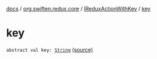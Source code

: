 [docs](../../index.md) / [org.swiften.redux.core](../index.md) / [IReduxActionWithKey](index.md) / [key](./key.md)

# key

`abstract val key: `[`String`](https://kotlinlang.org/api/latest/jvm/stdlib/kotlin/-string/index.html) [(source)](https://github.com/protoman92/KotlinRedux/tree/master/common/common-core/src/main/kotlin/org/swiften/redux/core/Core.kt#L41)